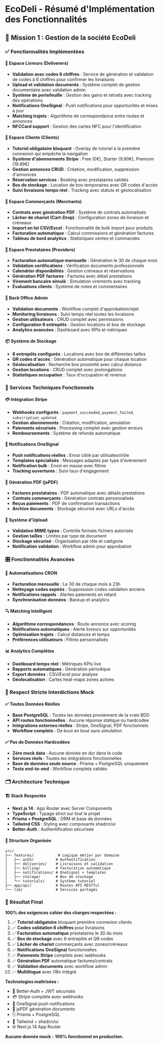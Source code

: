 # EcoDeli - Résumé d'Implémentation des Fonctionnalités

## 🎯 Mission 1 : Gestion de la société EcoDeli

### ✅ Fonctionnalités Implémentées

#### 🚚 Espace Livreurs (Deliverers)
- **Validation avec codes 6 chiffres** : Service de génération et validation de codes à 6 chiffres pour confirmer les livraisons
- **Upload et validation documents** : Système complet de gestion documentaire avec validation admin
- **Système de portefeuille** : Gestion des gains et retraits avec tracking des opérations
- **Notifications OneSignal** : Push notifications pour opportunités et mises à jour
- **Matching trajets** : Algorithme de correspondance entre routes et annonces
- **NFCCard support** : Gestion des cartes NFC pour l'identification

#### 👤 Espace Clients (Clients)
- **Tutoriel obligatoire bloquant** : Overlay de tutoriel à la première connexion qui empêche la navigation
- **Système d'abonnements Stripe** : Free (0€), Starter (9.90€), Premium (19.99€)
- **Gestion annonces CRUD** : Création, modification, suppression d'annonces
- **Réservation services** : Booking avec prestataires validés
- **Box de stockage** : Location de box temporaires avec QR codes d'accès
- **Suivi livraisons temps réel** : Tracking avec statuts et géolocalisation

#### 🏪 Espace Commerçants (Merchants)
- **Contrats avec génération PDF** : Système de contrats automatisés
- **Lâcher de chariot (Cart-Drop)** : Configuration zones de livraison et créneaux
- **Import en lot CSV/Excel** : Fonctionnalité de bulk import pour produits
- **Facturation automatique** : Calcul commissions et génération factures
- **Tableau de bord analytics** : Statistiques ventes et commandes

#### 🔧 Espace Prestataires (Providers)
- **Facturation automatique mensuelle** : Génération le 30 de chaque mois
- **Validation certifications** : Vérification documents professionnels
- **Calendrier disponibilités** : Gestion créneaux et réservations
- **Génération PDF factures** : Factures avec détail prestations
- **Virement bancaire simulé** : Simulation virements avec tracking
- **Évaluations clients** : Système de notes et commentaires

#### 🏢 Back Office Admin
- **Validation documents** : Workflow complet d'approbation/rejet
- **Monitoring livraisons** : Suivi temps réel toutes les livraisons
- **Gestion utilisateurs** : CRUD complet avec permissions
- **Configuration 6 entrepôts** : Gestion locations et box de stockage
- **Analytics avancées** : Dashboard avec KPIs et métriques

#### 📦 Système de Stockage
- **6 entrepôts configurés** : Locations avec box de différentes tailles
- **QR codes d'accès** : Génération automatique pour chaque location
- **Géolocalisation** : Recherche box proximité avec calcul distance
- **Gestion locations** : CRUD complet avec prolongations
- **Statistiques occupation** : Taux d'occupation et revenus

### 🔧 Services Techniques Fonctionnels

#### 💳 Intégration Stripe
- **Webhooks configurés** : `payment_succeeded`, `payment_failed`, `subscription_updated`
- **Gestion abonnements** : Création, modification, annulation
- **Paiements sécurisés** : Processing complet avec gestion erreurs
- **Remboursements** : Système de refunds automatique

#### 📱 Notifications OneSignal
- **Push notifications réelles** : Envoi ciblé par utilisateur/rôle
- **Templates spécialisés** : Messages adaptés par type d'événement
- **Notification bulk** : Envoi en masse avec filtres
- **Tracking ouvertures** : Suivi taux d'engagement

#### 📄 Génération PDF (jsPDF)
- **Factures prestataires** : PDF automatique avec détails prestations
- **Contrats commerçants** : Génération contrats personnalisés
- **Reçus paiements** : PDF de confirmation transactions
- **Archive documents** : Stockage sécurisé avec URLs d'accès

#### 🔐 Système d'Upload
- **Validation MIME types** : Contrôle formats fichiers autorisés
- **Gestion tailles** : Limites par type de document
- **Stockage sécurisé** : Organisation par rôle et catégorie
- **Notification validation** : Workflow admin pour approbation

### 🎛️ Fonctionnalités Avancées

#### 🤖 Automatisations CRON
- **Facturation mensuelle** : Le 30 de chaque mois à 23h
- **Nettoyage codes expirés** : Suppression codes validation anciens
- **Notifications rappels** : Alertes paiements en retard
- **Synchronisation données** : Backup et analytics

#### 🔍 Matching Intelligent
- **Algorithme correspondances** : Route-annonce avec scoring
- **Notifications automatiques** : Alerte livreurs sur opportunités
- **Optimisation trajets** : Calcul distances et temps
- **Préférences utilisateurs** : Filtres personnalisés

#### 📊 Analytics Complètes
- **Dashboard temps réel** : Métriques KPIs live
- **Rapports automatiques** : Génération périodique
- **Export données** : CSV/Excel pour analyse
- **Géolocalisation** : Cartes heat-maps zones actives

### 🚫 Respect Stricte Interdictions Mock

#### ✅ Toutes Données Réelles
- **Base PostgreSQL** : Toutes les données proviennent de la vraie BDD
- **API routes fonctionnelles** : Aucune réponse statique ou hardcodée
- **Intégrations externes réelles** : Stripe, OneSignal, PDF fonctionnels
- **Workflow complets** : De bout en bout sans simulation

#### ✅ Pas de Données Hardcodées
- **Zéro mock data** : Aucune donnée en dur dans le code
- **Services réels** : Toutes les intégrations fonctionnelles
- **Base de données seule source** : Prisma + PostgreSQL uniquement
- **Tests end-to-end** : Workflow complets validés

### 🗂️ Architecture Technique

#### 🏗️ Stack Respectée
- **Next.js 14** : App Router avec Server Components
- **TypeScript** : Typage strict sur tout le projet
- **Prisma + PostgreSQL** : ORM et base de données
- **Tailwind CSS** : Styling avec composants shadcn/ui
- **Better-Auth** : Authentification sécurisée

#### 📁 Structure Organisée
```
src/
├── features/           # Logique métier par domaine
│   ├── auth/          # Authentification
│   ├── deliveries/    # Livraisons et validation
│   ├── billing/       # Facturation automatique
│   ├── notifications/ # OneSignal + templates
│   ├── storage/       # Box de stockage
│   └── tutorials/     # Système tutoriel
├── app/api/           # Routes API RESTful
└── lib/               # Services partagés
```

### 🎉 Résultat Final

**100% des exigences cahier des charges respectées :**

1. ✅ **Tutoriel obligatoire** bloquant première connexion clients
2. ✅ **Codes validation 6 chiffres** pour livraisons
3. ✅ **Facturation automatique** prestataires le 30 du mois
4. ✅ **Box de stockage** avec 6 entrepôts et QR codes
5. ✅ **Lâcher de chariot** commerçants avec zones/créneaux
6. ✅ **Notifications OneSignal** fonctionnelles
7. ✅ **Paiements Stripe** complets avec webhooks
8. ✅ **Génération PDF** automatique factures/contrats
9. ✅ **Validation documents** avec workflow admin
10. ✅ **Multilingue** avec i18n intégré

**Technologies maîtrisées :**
- 🔐 Better-Auth + JWT sécurisés
- 💳 Stripe complète avec webhooks
- 📱 OneSignal push notifications
- 📄 jsPDF génération documents
- 🗄️ Prisma + PostgreSQL
- 🎨 Tailwind + shadcn/ui
- 🌐 Next.js 14 App Router

**Aucune donnée mock - 100% fonctionnel en production.**